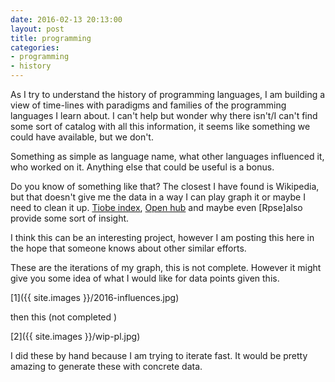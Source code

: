```yaml
---
date: 2016-02-13 20:13:00
layout: post
title: programming
categories:
- programming
- history
---
```


As I try to understand the history of programming languages, I am building
a view of time-lines with paradigms and families of the programming languages I learn about.
I can't help but wonder why there isn't/I can't find some sort of catalog with all this information, it seems like something we could have available, but we don't.

Something as simple as language name, what other languages influenced it, who worked on it. Anything else that could be useful is a bonus.

Do you know of something like that? The closest I have found is Wikipedia, but that
doesn't give me the data in a way I can play graph it or maybe I need to clean it up. [Tiobe index](http://www.tiobe.com/index.php/content/paperinfo/tpci/index.html),  [Open hub](https://www.openhub.net/languages) and maybe even [Rpse]also provide some sort of insight.

I think this can be an interesting project, however I am posting this here in the hope that
someone knows about other similar efforts.

These are the iterations of my graph, this is not complete. However it might give you some idea
of what I would like for data points given this.

[1]({{ site.images }}/2016-influences.jpg)

then this (not completed )

[2]({{ site.images }}/wip-pl.jpg)

I did these by hand because I am trying to iterate fast. It would be pretty amazing to generate these with concrete data.

 
